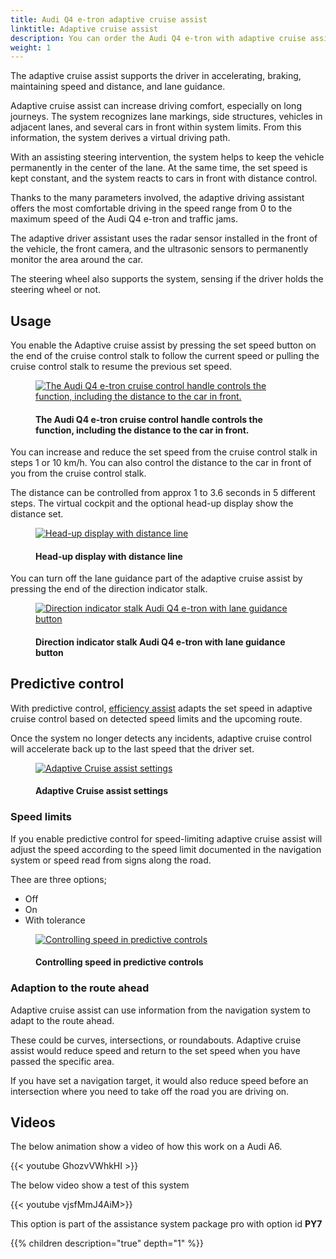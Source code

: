 ```yaml
---
title: Audi Q4 e-tron adaptive cruise assist
linktitle: Adaptive cruise assist
description: You can order the Audi Q4 e-tron with adaptive cruise assist. The adaptive cruise assist combines adaptive cruise control and active lane assist.
weight: 1
---
```

<!-- markdownlint-disable MD033 -->
The adaptive cruise assist supports the driver in accelerating, braking, maintaining speed and distance, and lane guidance.

Adaptive cruise assist can increase driving comfort, especially on long journeys. The system recognizes lane markings, side structures, vehicles in adjacent lanes, and several cars in front within system limits. From this information, the system derives a virtual driving path.

With an assisting steering intervention, the system helps to keep the vehicle permanently in the center of the lane. At the same time, the set speed is kept constant, and the system reacts to cars in front with distance control.

Thanks to the many parameters involved, the adaptive driving assistant offers the most comfortable driving in the speed range from 0 to the maximum speed of the Audi Q4 e-tron and traffic jams.

The adaptive driver assistant uses the radar sensor installed in the front of the vehicle, the front camera, and the ultrasonic sensors to permanently monitor the area around the car.

The steering wheel also supports the system, sensing if the driver holds the steering wheel or not. 

## Usage

You enable the Adaptive cruise assist by pressing the set speed button on the end of the cruise control stalk to follow the current speed or pulling the cruise control stalk to resume the previous set speed.

<figure>
    <a href="https://media.electrichasgoneaudi.net/multimedia/models/q4-e-tron/technology/drivingassistance/adaptivecruisecontrol/cruisecontrol.jpg">
        <img src="https://media.electrichasgoneaudi.net/multimedia/models/q4-e-tron/technology/drivingassistance/adaptivecruisecontrol/cruisecontrols.jpg"
        alt="The Audi Q4 e-tron cruise control handle controls the function, including the distance to the car in front."
        title="The Audi Q4 e-tron cruise control handle controls the function, including the distance to the car in front.">
    </a>
    <figcaption><h4>The Audi Q4 e-tron cruise control handle controls the function, including the distance to the car in front.</h4></figcaption>
</figure>

You can increase and reduce the set speed from the cruise control stalk in steps 1 or 10 km/h.
You can also control the distance to the car in front of you from the cruise control stalk.

The distance can be controlled from approx 1 to 3.6 seconds in 5 different steps. The virtual cockpit and the optional head-up display show the distance set.

<figure>
    <a href="https://media.electrichasgoneaudi.net/multimedia/models/q4-e-tron/technology/drivingassistance/adaptivecruiseassist/headupdistance.jpg">
        <img src="https://media.electrichasgoneaudi.net/multimedia/models/q4-e-tron/technology/drivingassistance/adaptivecruiseassist/headupdistances.jpg"
        alt="Head-up display with distance line" title="Head-up display with distance line">
    </a>
    <figcaption><h4>Head-up display with distance line</h4></figcaption>
</figure>

You can turn off the lane guidance part of the adaptive cruise assist by pressing the end of the direction indicator stalk.

<figure>
    <a href="https://media.electrichasgoneaudi.net/multimedia/models/q4-e-tron/technology/drivingassistance/activelaneassist/laneassistbutton.jpg">
        <img src="https://media.electrichasgoneaudi.net/multimedia/models/q4-e-tron/technology/drivingassistance/activelaneassist/laneassistbuttons.jpg"
        alt="Direction indicator stalk Audi Q4 e-tron with lane guidance button" title="Direction indicator stalk Audi Q4 e-tron with lane guidance button">
    </a>
    <figcaption><h4>Direction indicator stalk Audi Q4 e-tron with lane guidance button</h4></figcaption>
</figure>

## Predictive control

With predictive control, [efficiency assist](../predictiveefficiencyassist/) adapts the set speed in adaptive cruise control based on detected speed limits and the upcoming route.

Once the system no longer detects any incidents, adaptive cruise control will accelerate back up to the last speed that the driver set.

 <figure>
    <a href="https://media.electrichasgoneaudi.net/multimedia/models/q4-e-tron/technology/drivingassistance/adaptivecruiseassist/settings1.jpg">
        <img src="https://media.electrichasgoneaudi.net/multimedia/models/q4-e-tron/technology/drivingassistance/adaptivecruiseassist/settings1s.jpg"
        alt="Adaptive Cruise assist settings" title="Adaptive Cruise assist settings">
    </a>
    <figcaption><h4>Adaptive Cruise assist settings</h4></figcaption>
</figure>

### Speed limits

If you enable predictive control for speed-limiting adaptive cruise assist will adjust the speed according to the speed limit documented in the navigation system or speed read from signs along the road.

Thee are three options;

- Off
- On
- With tolerance

 <figure>
    <a href="https://media.electrichasgoneaudi.net/multimedia/models/q4-e-tron/technology/drivingassistance/adaptivecruiseassist/settings2.jpg">
        <img src="https://media.electrichasgoneaudi.net/multimedia/models/q4-e-tron/technology/drivingassistance/adaptivecruiseassist/settings2s.jpg"
        alt="Controlling speed in predictive controls" title="Controlling speed in predictive controls">
    </a>
    <figcaption><h4>Controlling speed in predictive controls</h4></figcaption>
</figure>

### Adaption to the route ahead

Adaptive cruise assist can use information from the navigation system to adapt to the route ahead. 

These could be curves, intersections, or roundabouts.
Adaptive cruise assist would reduce speed and return to the set speed when you have passed the specific area.

If you have set a navigation target, it would also reduce speed before an intersection where you need to take off the road you are driving on.

## Videos

The below animation show a video of how this work on a Audi A6.

{{< youtube GhozvVWhkHI >}}

The below video show a test of this system

{{< youtube vjsfMmJ4AiM>}}

This option is part of the assistance system package pro with option id **PY7**

{{% children description="true" depth="1" %}}
